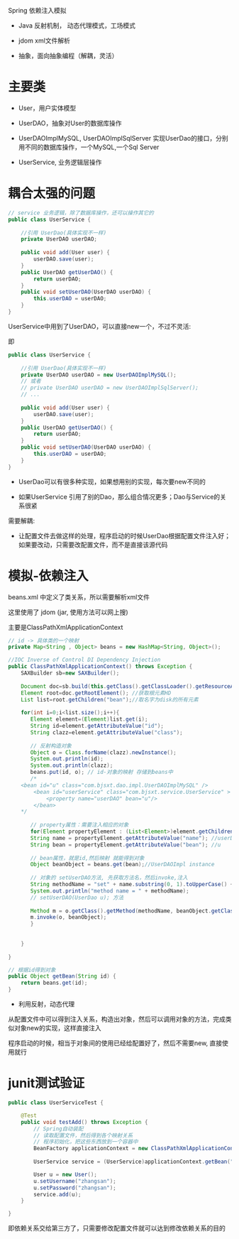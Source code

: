 
Spring 依赖注入模拟

* Java 反射机制， 动态代理模式，工场模式

* jdom xml文件解析

* 抽象，面向抽象编程（解耦，灵活）

# 主要类

* User，用户实体模型

* UserDAO，抽象对User的数据库操作
 
* UserDAOImplMySQL, UserDAOImplSqlServer 实现UserDao的接口，分别用不同的数据库操作，一个MySQL,一个Sql Server

* UserService, 业务逻辑层操作

# 耦合太强的问题

```java
// service 业务逻辑，除了数据库操作，还可以操作其它的
public class UserService {
	
	//引用 UserDao(具体实现不一样)
	private UserDAO userDAO;  
	
	public void add(User user) {
		userDAO.save(user);
	}
	public UserDAO getUserDAO() {
		return userDAO;
	}
	public void setUserDAO(UserDAO userDAO) {
		this.userDAO = userDAO;
	}
}
```

 
UserService中用到了UserDAO，可以直接new一个，不过不灵活:

即
```java
public class UserService {
	
	//引用 UserDao(具体实现不一样)
	private UserDAO userDAO = new UserDAOImplMySQL();  
	// 或者
	// private UserDAO userDAO = new UserDAOImplSqlServer(); 
	// ...
	
	public void add(User user) {
		userDAO.save(user);
	}
	public UserDAO getUserDAO() {
		return userDAO;
	}
	public void setUserDAO(UserDAO userDAO) {
		this.userDAO = userDAO;
	}
}
```

* UserDao可以有很多种实现，如果想用别的实现，每次要new不同的

* 如果UserService 引用了别的Dao，那么组合情况更多；Dao与Service的关系很紧

需要解耦:

* 让配置文件去做这样的处理，程序启动的时候UserDao根据配置文件注入好；如果要改动，只需要改配置文件，而不是直接该源代码


# 模拟-依赖注入

beans.xml 中定义了类关系，所以需要解析xml文件

这里使用了 jdom (jar, 使用方法可以网上搜)

主要是ClassPathXmlApplicationContext

```java
// id -> 具体类的一个映射
private Map<String , Object> beans = new HashMap<String, Object>();

//IOC Inverse of Control DI Dependency Injection
public ClassPathXmlApplicationContext() throws Exception {
	SAXBuilder sb=new SAXBuilder();
    
    Document doc=sb.build(this.getClass().getClassLoader().getResourceAsStream("beans.xml")); //构造文档对象
    Element root=doc.getRootElement(); //获取根元素HD
    List list=root.getChildren("bean");//取名字为disk的所有元素
    
    for(int i=0;i<list.size();i++){
       Element element=(Element)list.get(i);
       String id=element.getAttributeValue("id");
       String clazz=element.getAttributeValue("class");
       
       // 反射构造对象
       Object o = Class.forName(clazz).newInstance();
       System.out.println(id);
       System.out.println(clazz);
       beans.put(id, o); // id-对象的映射 存储到beans中
       /*
	<bean id="u" class="com.bjsxt.dao.impl.UserDAOImplMySQL" />
		<bean id="userService" class="com.bjsxt.service.UserService" >
			<property name="userDAO" bean="u"/>
		</bean>
	*/
       
       // property属性：需要注入相应的对象
       for(Element propertyElement : (List<Element>)element.getChildren("property")) {
	   String name = propertyElement.getAttributeValue("name"); //userDAO
	   String bean = propertyElement.getAttributeValue("bean"); //u
	   
	   // bean属性，就是id,然后映射 就能得到对象
	   Object beanObject = beans.get(bean);//UserDAOImpl instance
	
	   // 对象的 setUserDAO方法, 先获取方法名，然后invoke,注入
	   String methodName = "set" + name.substring(0, 1).toUpperCase() + name.substring(1);
	   System.out.println("method name = " + methodName);
	   // setUserDAO(UserDao u); 方法
	   
	   Method m = o.getClass().getMethod(methodName, beanObject.getClass().getInterfaces()[0]);
	   m.invoke(o, beanObject);
       }
       
       
    }  
  
}

// 根据id得到对象
public Object getBean(String id) {
	return beans.get(id);
}
```


* 利用反射，动态代理

从配置文件中可以得到注入关系，构造出对象，然后可以调用对象的方法，完成类似对象new的实现，这样直接注入


程序启动的时候，相当于对象间的使用已经给配置好了，然后不需要new, 直接使用就行


# junit测试验证

```java
public class UserServiceTest {

	@Test
	public void testAdd() throws Exception {
		// Spring自动装配
		// 读取配置文件，然后得到各个映射关系
		// 程序初始化，把这些东西放到一个容器中
		BeanFactory applicationContext = new ClassPathXmlApplicationContext();
		
		UserService service = (UserService)applicationContext.getBean("userService");

		User u = new User();
		u.setUsername("zhangsan");
		u.setPassword("zhangsan");
		service.add(u);
	}

}
```

即依赖关系交给第三方了，只需要修改配置文件就可以达到修改依赖关系的目的